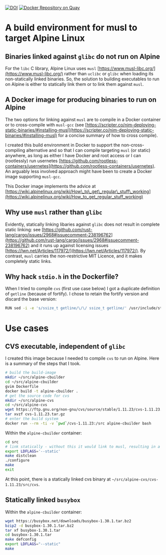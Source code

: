 [![DOI](https://zenodo.org/badge/doi/10.5281/zenodo.2656635.svg)](https://doi.org/10.5281/zenodo.2656635)
[![Docker Repository on Quay](https://quay.io/repository/eschen42/alpine-cbuilder/status "Docker Repository on Quay")](https://quay.io/repository/eschen42/alpine-cbuilder)

# A build environment for musl to target Alpine Linux

## Binaries linked against `glibc` do not run on Alpine

For the `libc` C library, Alpine Linux uses `musl` [https://www.musl-libc.org/](https://www.musl-libc.org/) rather than `uclibc` or `glibc` when loading its non-statically linked binaries.
So, the solution to building executables to run on Alpine is either to statically link them or to link them against `musl`.

## A Docker image for producing binaries to run on Alpine

The two options for linking against `musl` are to compile in a Docker container or to cross-compile with `musl-gcc` (see [https://scripter.co/nim-deploying-static-binaries/#installing-musl](https://scripter.co/nim-deploying-static-binaries/#installing-musl) for a concise summary of how to cross compile).

I created this build environment in Docker to support the non-cross-compiling alternative and so that I can compile targeting `musl` (or static) anywhere, as long as either I have Docker and root access or I can (rootlessly) run usernetes [https://github.com/rootless-containers/usernetes](https://github.com/rootless-containers/usernetes).  An arguably less involved approach might have been to create a Docker image supporting `musl-gcc`.

This Docker image implements the advice at [https://wiki.alpinelinux.org/wiki/How\_to\_get\_regular\_stuff\_working](https://wiki.alpinelinux.org/wiki/How_to_get_regular_stuff_working)

## Why use `musl` rather than `glibc`

Evidently, statically linking libaries against `glibc` does not result in complete static linking: see [https://github.com/rust-lang/cargo/issues/2968#issuecomment-238196762](https://github.com/rust-lang/cargo/issues/2968#issuecomment-238196762) and it runs up against licensing issues [https://lwn.net/Articles/117972/](https://lwn.net/Articles/117972/).  By contrast, `musl` carries the non-restrictive MIT Licence, and it makes completely static links.

## Why hack `stdio.h` in the Dockerfile?

When I tried to compile `cvs` (first use case below) I got a duplicate definition of `getline` (because of fortify).  I chose to retain the fortify version and discard the base version:

```bash
RUN sed -i -e 's/ssize_t getline/\/\/ ssize_t getline/' /usr/include/stdio.h
```

# Use cases

## CVS executable, independent of `glibc`

I created this image because I needed to compile `cvs` to run on Alpine.  Here is a summary of the steps that I took.

```bash
# build the build-image
mkdir ~/src/alpine-cbuilder
cd ~/src/alpine-cbuilder
gvim Dockerfile
docker build -t alpine-cbuilder .
# get the source code for cvs
mkdir ~/src/alpine-cvs
cd ~/src/alpine-cvs
wget https://ftp.gnu.org/non-gnu/cvs/source/stable/1.11.23/cvs-1.11.23.tar.gz
tar xvzf cvs-1.11.23.tar.gz
# enter the build system
docker run --rm -ti -v `pwd`/cvs-1.11.23:/src alpine-cbuilder bash
```

Within the `alpine-cbuilder` container:

```bash
cd src
# link statically - without this it would link to musl, resulting in a binary 25% smaller
export LDFLAGS='--static'
make distclean
./configure
make
exit
```

At this point, there is a statically linked cvs binary at `~/src/alpine-cvs/cvs-1.11.23/src/cvs`.

## Statically linked `busybox`

Within the `alpine-cbuilder` container:

```bash
wget https://busybox.net/downloads/busybox-1.30.1.tar.bz2
bzip2 -d busybox-1.30.1.tar.bz2
tar xf busybox-1.30.1.tar
cd busybox-1.30.1.tar
make defconfig
export LDFLAGS="--static"
make
```
